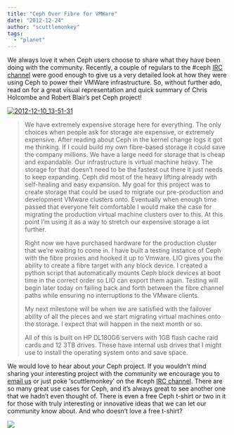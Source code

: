 ```yaml
---
title: "Ceph Over Fibre for VMWare"
date: "2012-12-24"
author: "scuttlemonkey"
tags: 
  - "planet"
---
```


We always love it when Ceph users choose to share what they have been doing with the community. Recently, a couple of regulars to the #ceph [IRC channel](http://ceph.com/resources/mailing-list-irc/) were good enough to give us a very detailed look at how they were using Ceph to power their VMWare infrastructure. So, without further ado, read on for a great visual representation and quick summary of Chris Holcombe and Robert Blair’s pet Ceph project!

  

[![](images/2012-12-10_13-51-31-220x140.png "2012-12-10_13-51-31")](http://ceph.com/wp-content/uploads/2012/12/2012-12-10_13-51-31.png)

> We have extremely expensive storage here for everything. The only choices when people ask for storage are expensive, or extremely expensive. After reading about Ceph in the kernel change logs it got me thinking. If I could build my own fibre-based storage it could save the company millions. We have a large need for storage that is cheap and expandable. Our infrastructure is virtual machine heavy. The storage for that doesn’t need to be the fastest out there it just needs to keep expanding. Ceph did most of the heavy lifting already with self-healing and easy expansion. My goal for this project was to create storage that could be used to migrate our pre-production and development VMware clusters onto. Eventually when enough time passed that everyone felt comfortable I would make the case for migrating the production virtual machine clusters over to this. At this point I’m using it as a way to stretch our expensive storage a lot further.
> 
> Right now we have purchased hardware for the production cluster that we’re waiting to come in. I have built a testing instance of Ceph with the fibre proxies and hooked it up to Vmware. LIO gives you the ability to create a fibre target with any block device. I created a python script that automatically mounts Ceph block devices at boot time in the correct order so LIO can export them again. Testing will begin later today on failing back and forth between the fibre channel paths while ensuring no interruptions to the VMware clients.
> 
> My next milestone will be when we are satisfied with the failover ability of all the pieces and we start migrating virtual machines onto the storage. I expect that will happen in the next month or so.
> 
> All of this is built on HP DL180G6 servers with 1GB flash cache raid cards and 12 3TB drives. These have internal usb drives that I might use to install the operating system onto and save space.

We would love to hear about _your_ Ceph project. If you wouldn’t mind sharing your interesting project with the community we encourage you to [email us](mailto:community@inktank.com) or just poke ‘scuttlemonkey’ on the #ceph [IRC channel](http://ceph.com/resources/mailing-list-irc/). There are so many great use cases for Ceph, and it’s always great to see another one that we hadn’t even thought of. There is even a free Ceph t-shirt or two in it for those with truly interesting or innovative ideas that we can let our community know about. And who doesn’t love a free t-shirt?

![](http://track.hubspot.com/__ptq.gif?a=268973&k=14&bu=http://ceph.com&r=http://ceph.com/community/ceph-over-fibre-for-vmware/&bvt=rss&p=wordpress)
